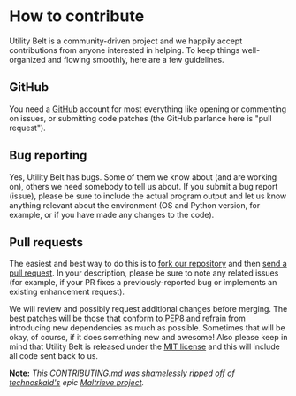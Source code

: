# How to contribute

Utility Belt is a community-driven project and we happily accept contributions from anyone interested in helping. To keep things well-organized and flowing smoothly, here are a few guidelines.

## GitHub

You need a [GitHub](https://github.com) account for most everything like opening or commenting on issues, or submitting code patches (the GitHub parlance here is "pull request").

## Bug reporting

Yes, Utility Belt has bugs. Some of them we know about (and are working on), others we need somebody to tell us about. If you submit a bug report (issue), please be sure to include the actual program output and let us know anything relevant about the environment (OS and Python version, for example, or if you have made any changes to the code).

## Pull requests

The easiest and best way to do this is to [fork our repository](https://help.github.com/articles/fork-a-repo) and then [send a pull request](https://help.github.com/articles/using-pull-requests). In your description, please be sure to note any related issues (for example, if your PR fixes a previously-reported bug or implements an existing enhancement request).

We will review and possibly request additional changes before merging. The best patches will be those that conform to [PEP8](http://legacy.python.org/dev/peps/pep-0008/) and refrain from introducing new dependencies as much as possible. Sometimes that will be okay, of course, if it does something new and awesome! Also please keep in mind that Utility Belt is released under the [MIT license](LICENSE) and this will include all code sent back to us.

__Note:__ _This CONTRIBUTING.md was shamelessly ripped off of [technoskald's](https://github.com/technoskald) epic [Maltrieve project](https://github.com/technoskald/maltrieve)._
